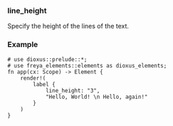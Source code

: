 ### line_height

Specify the height of the lines of the text.

### Example

```rust, no_run
# use dioxus::prelude::*;
# use freya_elements::elements as dioxus_elements;
fn app(cx: Scope) -> Element {
    render!(
        label {
            line_height: "3",
            "Hello, World! \n Hello, again!"
        }
    )
}
```
